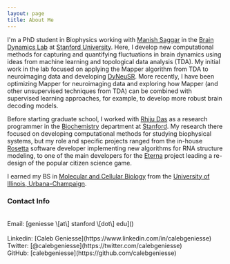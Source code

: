 ```yaml
---
layout: page
title: About Me
---
```


I'm a PhD student in Biophysics working with [Manish Saggar](https://web.stanford.edu/~saggar/newsite/index.html) in the [Brain Dynamics Lab](http://web.stanford.edu/group/bdl/) at [Stanford University](https://www.stanford.edu/). Here, I develop new computational methods for capturing and quantifying fluctuations in brain dynamics using ideas from machine learning and topological data analysis (TDA). My initial work in the lab focused on applying the Mapper algorithm from TDA to neuroimaging data and developing [DyNeuSR](https://braindynamicslab.github.io/dyneusr). More recently, I have been optimizing Mapper for neuroimaging data and exploring how Mapper (and other unsupervised techniques from TDA) can be combined with supervised learning approaches, for example, to develop more robust brain decoding models. 

Before starting graduate school, I worked with [Rhiju Das](https://daslab.stanford.edu/) as a research programmer in the [Biochemistry](https://biochemistry.stanford.edu/) department at [Stanford](https://www.stanford.edu/). My research there focused on developing computational methods for studying biophysical systems, but my role and specific projects ranged from the in-house [Rosetta](https://www.rosettacommons.org/) software developer implementing new algorithms for RNA structure modeling, to one of the main developers for the [Eterna](https://eternagame.org) project leading a re-design of the popular citizen science game. 

I earned my BS in [Molecular and Cellular Biology](https://mcb.illinois.edu/) from the [University of Illinois, Urbana-Champaign](https://illinois.edu).

### Contact Info

<br>
Email: [geniesse \[at\] stanford \[dot\] edu]()
<br>
<br>
Linkedin: [Caleb Geniesse](https://www.linkedin.com/in/calebgeniesse)
<br>
Twitter: [@calebgeniesse](https://twitter.com/calebgeniesse)
<br>
GitHub: [calebgeniesse](https://github.com/calebgeniesse)
